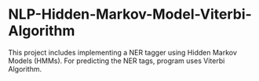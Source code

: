 # NLP-Hidden-Markov-Model-Viterbi-Algorithm
This project includes implementing a NER tagger using Hidden Markov Models (HMMs). For predicting the NER tags, program uses Viterbi Algorithm.
